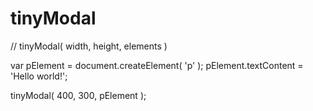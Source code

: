 tinyModal
=========

// tinyModal( width, height, elements )

var pElement = document.createElement( 'p' );
pElement.textContent = 'Hello world!';

tinyModal( 400, 300, pElement );
